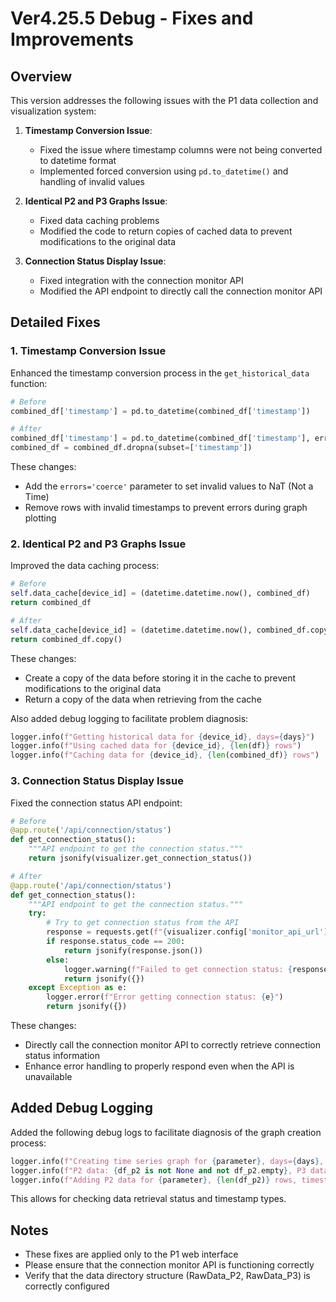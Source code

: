 # Ver4.25.5 Debug - Fixes and Improvements

## Overview
This version addresses the following issues with the P1 data collection and visualization system:

1. **Timestamp Conversion Issue**:
   - Fixed the issue where timestamp columns were not being converted to datetime format
   - Implemented forced conversion using `pd.to_datetime()` and handling of invalid values

2. **Identical P2 and P3 Graphs Issue**:
   - Fixed data caching problems
   - Modified the code to return copies of cached data to prevent modifications to the original data

3. **Connection Status Display Issue**:
   - Fixed integration with the connection monitor API
   - Modified the API endpoint to directly call the connection monitor API

## Detailed Fixes

### 1. Timestamp Conversion Issue

Enhanced the timestamp conversion process in the `get_historical_data` function:

```python
# Before
combined_df['timestamp'] = pd.to_datetime(combined_df['timestamp'])

# After
combined_df['timestamp'] = pd.to_datetime(combined_df['timestamp'], errors='coerce')
combined_df = combined_df.dropna(subset=['timestamp'])
```

These changes:
- Add the `errors='coerce'` parameter to set invalid values to NaT (Not a Time)
- Remove rows with invalid timestamps to prevent errors during graph plotting

### 2. Identical P2 and P3 Graphs Issue

Improved the data caching process:

```python
# Before
self.data_cache[device_id] = (datetime.datetime.now(), combined_df)
return combined_df

# After
self.data_cache[device_id] = (datetime.datetime.now(), combined_df.copy())
return combined_df.copy()
```

These changes:
- Create a copy of the data before storing it in the cache to prevent modifications to the original data
- Return a copy of the data when retrieving from the cache

Also added debug logging to facilitate problem diagnosis:

```python
logger.info(f"Getting historical data for {device_id}, days={days}")
logger.info(f"Using cached data for {device_id}, {len(df)} rows")
logger.info(f"Caching data for {device_id}, {len(combined_df)} rows")
```

### 3. Connection Status Display Issue

Fixed the connection status API endpoint:

```python
# Before
@app.route('/api/connection/status')
def get_connection_status():
    """API endpoint to get the connection status."""
    return jsonify(visualizer.get_connection_status())

# After
@app.route('/api/connection/status')
def get_connection_status():
    """API endpoint to get the connection status."""
    try:
        # Try to get connection status from the API
        response = requests.get(f"{visualizer.config['monitor_api_url']}/api/connection/latest", timeout=2)
        if response.status_code == 200:
            return jsonify(response.json())
        else:
            logger.warning(f"Failed to get connection status: {response.status_code}")
            return jsonify({})
    except Exception as e:
        logger.error(f"Error getting connection status: {e}")
        return jsonify({})
```

These changes:
- Directly call the connection monitor API to correctly retrieve connection status information
- Enhance error handling to properly respond even when the API is unavailable

## Added Debug Logging

Added the following debug logs to facilitate diagnosis of the graph creation process:

```python
logger.info(f"Creating time series graph for {parameter}, days={days}, show_p2={show_p2}, show_p3={show_p3}")
logger.info(f"P2 data: {df_p2 is not None and not df_p2.empty}, P3 data: {df_p3 is not None and not df_p3.empty}")
logger.info(f"Adding P2 data for {parameter}, {len(df_p2)} rows, timestamp type: {type(df_p2['timestamp'].iloc[0])}")
```

This allows for checking data retrieval status and timestamp types.

## Notes

- These fixes are applied only to the P1 web interface
- Please ensure that the connection monitor API is functioning correctly
- Verify that the data directory structure (RawData_P2, RawData_P3) is correctly configured